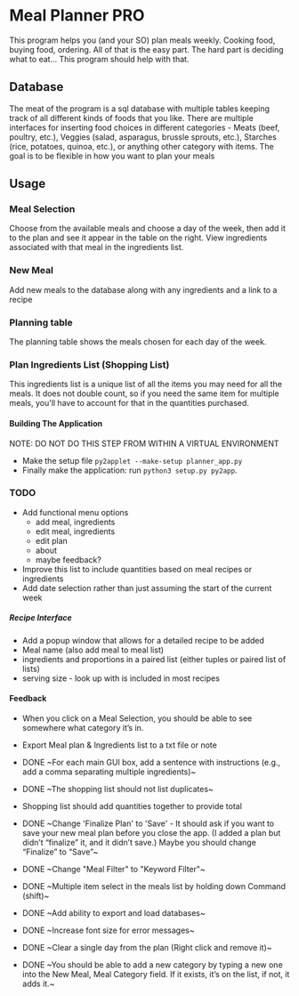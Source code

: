 # Meal Planner PRO

This program helps you (and your SO) plan meals weekly. Cooking food, buying food, ordering. All of that is the easy part. The hard part is deciding what to eat... This program should help with that.

## Database
The meat of the program is a sql database with multiple tables keeping track of all different kinds of foods that you like. There are multiple interfaces for inserting food choices in different categories - Meats (beef, poultry, etc.), Veggies (salad, asparagus, brussle sprouts, etc.), Starches (rice, potatoes, quinoa, etc.), or anything other category with items. The goal is to be flexible in how you want to plan your meals


## Usage
### Meal Selection
Choose from the available meals and choose a day of the week, then add it to the plan and see it appear in the table on the right. View ingredients associated with that meal in the ingredients list.


### New Meal
Add new meals to the database along with any ingredients and a link to a recipe


### Planning table
The planning table shows the meals chosen for each day of the week.


### Plan Ingredients List (Shopping List)

This ingredients list is a unique list of all the items you may need for all the meals. It does not double count, so if you need the same item for multiple meals, you'll have to account for that in the quantities purchased.


#### Building The Application

NOTE: DO NOT DO THIS STEP FROM WITHIN A VIRTUAL ENVIRONMENT
* Make the setup file `py2applet --make-setup planner_app.py`
* Finally make the application: run `python3 setup.py py2app`.


### TODO
* Add functional menu options
    * add meal, ingredients
    * edit meal, ingredients
    * edit plan
    * about
    * maybe feedback?
* Improve this list to include quantities based on meal recipes or ingredients
* Add date selection rather than just assuming the start of the current week

##### Recipe Interface
* Add a popup window that allows for a detailed recipe to be added
* Meal name (also add meal to meal list)
* ingredients and proportions in a paired list (either tuples or paired list of lists)
* serving size - look up with is included in most recipes

#### Feedback

* When you click on a Meal Selection, you should be able to see somewhere what category it’s in.
* Export Meal plan & Ingredients list to a txt file or note


* DONE ~For each main GUI box, add a sentence with instructions (e.g., add a comma separating multiple ingredients)~
* DONE ~The shopping list should not list duplicates~
* Shopping list should add quantities together to provide total
* DONE ~Change 'Finalize Plan' to 'Save' - It should ask if you want to save your new meal plan before you close the app. (I added a plan but didn’t “finalize” it, and it didn’t save.) Maybe you should change “Finalize” to “Save”~
* DONE ~Change "Meal Filter" to "Keyword Filter"~
* DONE ~Multiple item select in the meals list by holding down Command (shift)~
* DONE ~Add ability to export and load databases~
* DONE ~Increase font size for error messages~
* DONE ~Clear a single day from the plan (Right click and remove it)~
* DONE ~You should be able to add a new category by typing a new one into the New Meal, Meal Category field. If it exists, it’s on the list, if not, it adds it.~
